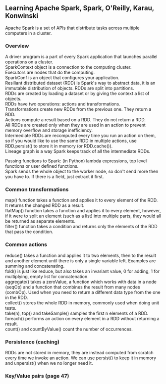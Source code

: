 ## Learning Apache Spark, Spark, O'Reilly, Karau, Konwinski

Apache Spark is a set of APIs that distribute tasks across multiple computers in a cluster.

### Overview

A driver program is a part of every Spark application that launches parallel operations on a cluster.  
SparkContext object is a connection to the computing cluster.  
Executors are nodes that do the computing.  
SparkConf is an object that configures your application.  
Resiliant distributed dataset (RDD) is Spark's way to abstract data, it is an immutable distribution of objects. RDDs are split into partitions.  
RDDs are created by loading a dataset or by giving the context a list of objects.  
RDDs have two operations: actions and transformations.  
Transformations create new RDDs from the previous one. They return a RDD.  
Actions compute a result based on a RDD. They do not return a RDD.  
All RDDs are created only when they are used in an action to prevent memory overflow and storage inefficiency.  
Intermediate RDDs are recomputed every time you run an action on them, so if you would like to use the same RDD in multiple actions, use RDD.persist() to store it in memory (or RDD.cache()).  
Lineage graph is a way Spark keeps track of all the intermediate RDDs.  

Passing functions to Spark: (in Python) lambda expressions, top level functions or user defined functions.  
Spark sends the whole object to the worker node, so don't send more then you have to. If there is a field, just extract it first.  

### Common transformations

map() function takes a function and applies it to every element of the RDD. It returns the changed RDD as a result.  
flatMap() function takes a function and applies it to every element, however, if it were to split an element (such as a list) into multiple parts, they would all be returned as separate elements.  
filter() function takes a condition and returns only the elements of the RDD that pass the condition.  

### Common actions

reduce() takes a function and applies it to two elements, then to the result and another element until there is only a single variable left. Examples are summing and concatenating.  
fold() is just like reduce, but also takes an invariant value, 0 for adding, 1 for multiplying, empty list for concatenation.  
aggregate() takes a zeroValue, a function which works with data in a node (seqOp) and a function that combines the result from many nodes (combOp). Used when you need to return a different data type from the one in the RDD.  
collect() stores the whole RDD in memory, commonly used when doing unit tests.  
take(n), top() and takeSample() samples the first n elements of a RDD.  
foreach() performs an action on every element in a RDD without returning a result.  
count() and countByValue() count the number of occurrences.  

### Persistence (caching)

RDDs are not stored in memory, they are instead computed from scratch every time we invoke an action. We can use persist() to keep it in memory and unpersist() when we no longer need it.

### Key/Value pairs (page 47)
